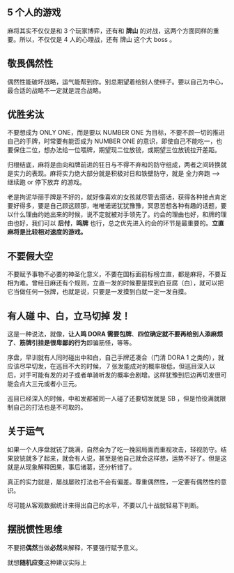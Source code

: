 ## 5 个人的游戏

麻将其实不仅仅是和 3 个玩家博弈，还有和 **牌山** 的对战，这两个方面同样的重要。所以，不仅仅是 4 人的心理战，还有 牌山 这个大 boss 。

## 敬畏偶然性

偶然性能破坏战略，运气能帮到你。别总期望着给别人使绊子。要以自己为中心，最合适的战略不一定就是混合战略。

## 优胜劣汰

不要想成为 ONLY ONE，而是要以 NUMBER ONE 为目标，不要不顾一切的推进自己的手牌，时常要有能否成为 NUMBER ONE 的意识，即使自己不能吃一，也要保住二位，想办法给一位喂牌，期望现二位放铳，或期望三位放铳拉开差距。

归根结底，麻将是由向和牌前进的狂日与不得不弃和的防守组成，两者之间转换就是实力的表现。麻将实力绝大部分就是积极对日和铁壁防守，就是 全力奔跑 ——> 继续跑 or 停下放弃 的游戏。

老是拘泥华丽手牌是不好的，就好像喜欢的女孩就尽管去搭话，获得各种接点肯定要好得多，要是自己顾这顾那，唯唯诺诺犹犹豫豫，冥思苦想各种有趣的话题，要以什么理由约她出来的时候，说不定就被对手领先了。约会的理由也好，和牌的理由也好，我们可以 **后付**，**鸣牌** 也行，总之优先进入约会的环节是最重要的。**立直麻将是比较相对速度的游戏。**

## 不要假大空

不要赋予事物不必要的神圣化意义，不要在国标面前标榜立直，都是麻将，不要互相为难。曾经日麻还有个规则，立直一发的时候要是摸到白豆腐（白），就可以把它当做任何一张牌，也就是说，只要是一发摸到白就一定一发自摸。

## 有人碰 中、白，立马切掉 发！

这是一种说法，就像，**让人鸣 DORA 需要包牌**、**四位确定就不要再给别人添麻烦了**、**筋牌引挂是很卑鄙的行为**即骗筋怪，等等。

序盘，早训就有人同时碰出中和白，自己手牌还凑合（门清 DORA 1 之类的），就应该尽早切发，在巡目不大的时候， 7 张发能成对的概率极低，但巡目深入以后，对手可能有发的对子或者单骑听发的概率会剧增。这样犹豫到后边再切发很可能会点大三元或者小三元。

巡目已经深入的时候，中和发都被同一人碰了还要切发就是 SB ，但是怕役满就限制自己的打法也是不可取的。

## 关于运气

如果一个人序盘就铳了跳满，自然会为了吃一挽回局面而重视攻击，轻视防守。结果放铳就多了起来，就会有人说，甚至是他自己就会这样想，运势不好了。但是这就是从现象解释因果，事后诸葛，还分析错了。

真正的实力就是，屡战屡败打法也不会有偏差。尊重偶然性，一定要有偶然性的意识。

尽可能从客观数据统计来得出自己的水平，不要以几十战就轻易下判断。


## 摆脱惯性思维

不要把**偶然**当做**必然**来解释，不要强行赋予意义。

就想**随机应变**这种建议实际上 